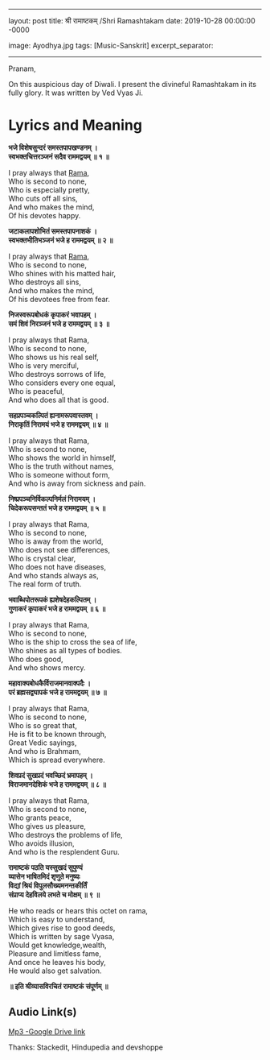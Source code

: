 
---

layout: post
title: श्री रामाष्टकम् /Shri Ramashtakam 
date: 2019-10-28 00:00:00 -0000

image: Ayodhya.jpg
tags: [Music-Sanskrit]
excerpt_separator: <!--more-->



---

<p>Pranam,</p>
<p>On this auspicious day of Diwali. I present the divineful Ramashtakam in its fully glory. It was written by Ved Vyas Ji.</p>
<!--more-->
<h1 id="lyrics-and-meaning">Lyrics and Meaning</h1>
<p><strong>भजे विशेषसुन्दरं समस्तपापखण्डनम् ।<br>
स्वभक्तचित्तरञ्जनं सदैव राममद्वयम् ॥ १ ॥</strong></p>
<p>I pray always that  <a href="http://www.hindupedia.com/en/Rama" title="Rama">Rama</a>,<br>
Who is second to none,<br>
Who is especially pretty,<br>
Who cuts off all sins,<br>
And who makes the mind,<br>
Of his devotes happy.</p>
<p><strong>जटाकलापशोभितं समस्तपापनाशकं ।<br>
स्वभक्तभीतिभञ्जनं भजे ह राममद्वयम् ॥ २ ॥</strong></p>
<p>I pray always that  <a href="http://www.hindupedia.com/en/Rama" title="Rama">Rama</a>,<br>
Who is second to none,<br>
Who shines with his matted hair,<br>
Who destroys all sins,<br>
And who makes the mind,<br>
Of his devotees free from fear.</p>
<p><strong>निजस्वरूपबोधकं कृपाकरं भवापहम् ।<br>
समं शिवं निरञ्जनं भजे ह राममद्वयम् ॥ ३ ॥</strong></p>
<p>I pray always that Rama,<br>
Who is second to none,<br>
Who shows us his real self,<br>
Who is very merciful,<br>
Who destroys sorrows of life,<br>
Who considers every one equal,<br>
Who is peaceful,<br>
And who does all that is good.</p>
<p><strong>सहप्रपञ्चकल्पितं ह्यनामरूपवास्तवम् ।<br>
निराकृतिं निरामयं भजे ह राममद्वयम् ॥ ४ ॥</strong></p>
<p>I pray always that Rama,<br>
Who is second to none,<br>
Who shows the world in himself,<br>
Who is the truth without names,<br>
Who is someone without form,<br>
And who is away from sickness and pain.</p>
<p><strong>निष्प्रपञ्चनिर्विकल्पनिर्मलं निरामयम् ।<br>
चिदेकरूपसन्ततं भजे ह राममद्वयम् ॥ ५ ॥</strong></p>
<p>I pray always that Rama,<br>
Who is second to none,<br>
Who is away from the world,<br>
Who does not see differences,<br>
Who is crystal clear,<br>
Who does not have diseases,<br>
And who stands always as,<br>
The real form of truth.</p>
<p><strong>भवाब्धिपोतरूपकं ह्यशेषदेहकल्पितम् ।<br>
गुणाकरं कृपाकरं भजे ह राममद्वयम् ॥ ६ ॥</strong></p>
<p>I pray always that Rama,<br>
Who is second to none,<br>
Who is the ship to cross the sea of life,<br>
Who shines as all types of bodies.<br>
Who does good,<br>
And who shows mercy.</p>
<p><strong>महावाक्यबोधकैर्विराजमानवाक्पदैः ।<br>
परं ब्रह्मसद्व्यापकं भजे ह राममद्वयम् ॥ ७ ॥</strong></p>
<p>I pray always that Rama,<br>
Who is second to none,<br>
Who is so great that,<br>
He is fit to be known through,<br>
Great Vedic sayings,<br>
And who is Brahmam,<br>
Which is spread everywhere.</p>
<p><strong>शिवप्रदं सुखप्रदं भवच्छिदं भ्रमापहम् ।<br>
विराजमानदेशिकं भजे ह राममद्वयम् ॥ ८ ॥</strong></p>
<p>I pray always that Rama,<br>
Who is second to none,<br>
Who grants peace,<br>
Who gives us pleasure,<br>
Who destroys the problems of life,<br>
Who avoids illusion,<br>
And who is the resplendent Guru.</p>
<p><strong>रामाष्टकं पठति यस्सुखदं सुपुण्यं<br>
व्यासेन भाषितमिदं शृणुते मनुष्यः<br>
विद्यां श्रियं विपुलसौख्यमनन्तकीर्तिं<br>
संप्राप्य देहविलये लभते च मोक्षम् ॥ ९ ॥</strong></p>
<p>He who reads or hears this octet on rama,<br>
Which is easy to understand,<br>
Which gives rise to good deeds,<br>
Which is written by sage Vyasa,<br>
Would get knowledge,wealth,<br>
Pleasure and limitless fame,<br>
And once he leaves his body,<br>
He would also get salvation.</p>
<p><strong>॥ इति श्रीव्यासविरचितं रामाष्टकं संपूर्णम् ॥</strong></p>
<h2 id="audio-links">Audio Link(s)</h2>
<p><a href="https://drive.google.com/file/d/1C6mSohR6y8zoV8iENg_3MK8LD8KYVTST/view?usp=sharing">Mp3 -Google Drive link</a></p>
<p>Thanks: Stackedit, Hindupedia and devshoppe</p>

